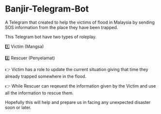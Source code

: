 # Banjir-Telegram-Bot
A Telegram that created to help the victims of flood in Malaysia by sending SOS information from the place they have been trapped.

This Telegram bot have two types of roleplay.

1️⃣ Victim (Mangsa)

2️⃣ Rescuer (Penyelamat)

👉 Victim has a role to update the current situation giving that time they already trapped somewhere in the flood.

👉 While Rescuer can reqeuest the information given by the Victim and use all the information to rescue them.

Hopefully this will help and prepare us in facing any unexpected disaster soon or later.
